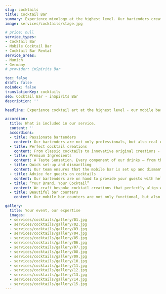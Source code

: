 ```yaml
---
slug: cocktails
title: Cocktail Bar
summary: Experience mixology at the highest level. Our bartenders create unique cocktails with fresh ingredients. Perfect for your event.
image: services/cocktails/stage.jpg

# price: null
service_types:
- Cocktail Bar
- Mobile Cocktail Bar
- Cocktail Bar Rental
service_areas:
- Munich
- Germany
# provider: inSpirits Bar

toc: false
draft: false
noindex: false
translationKey: cocktails
seo: Cocktail Bar - inSpirits Bar
description: ''

headline: Experience cocktail art at the highest level - our mobile bar for your event!

accordion:
  title: What is included in our service.
  content: ''
  accordions:
  - title: Passionate bartenders
    content: Our bartenders are not only professionals, but also real enthusiasts. They conjure up the best cocktails with passion and creativity and ensure that every drink is a highlight.
  - title: Perfect cocktail creations
    content: From classic cocktails to innovative original creations - our bartenders are masters of their craft and use only the best ingredients. Every cocktail is mixed with precision and attention to detail.
  - title: Premium Ingredients
    content: A Taste Sensation. Every component of our drinks – from the spirits to the ice cubes – is carefully selected to delight your senses. Immerse yourself in a world of flavor and enjoy unforgettable moments.
  - title: Quick set-up and dismantling
    content: Our team ensures that the mobile bar is set up and dismantled quickly and smoothly. So you can concentrate fully on your event while we take care of everything.
  - title: Advice for guests on cocktails
    content: Our bartenders are on hand to provide your guests with help and advice. Whether it's choosing the right cocktail or explaining the ingredients - we offer comprehensive advice and make the cocktail experience even more exciting.
  - title: “Your Brand, Your Cocktail”
    content: We craft bespoke cocktail creations that perfectly align with your brand identity. From corporate colors to logos or a specific taste profile, we bring your vision to life.
  - title: Beautiful bar counters
    content: Our mobile bar counters are not only functional, but also a real eye-catcher. With their stylish design and high-quality equipment, they fit perfectly into any event and create an appealing atmosphere.

gallery:
  title: Your event, our expertise
  images:
  - services/cocktails/gallery/01.jpg
  - services/cocktails/gallery/02.jpg
  - services/cocktails/gallery/03.jpg
  - services/cocktails/gallery/04.jpg
  - services/cocktails/gallery/05.jpg
  - services/cocktails/gallery/06.jpg
  - services/cocktails/gallery/07.jpg
  - services/cocktails/gallery/08.jpg
  - services/cocktails/gallery/09.jpg
  - services/cocktails/gallery/10.jpg
  - services/cocktails/gallery/11.jpg
  - services/cocktails/gallery/12.jpg
  - services/cocktails/gallery/13.jpg
  - services/cocktails/gallery/14.jpg
  - services/cocktails/gallery/15.jpg
---
```

